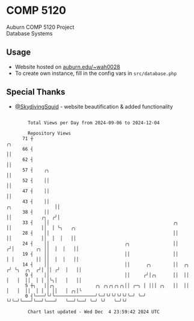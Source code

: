 # COMP 5120
Auburn COMP 5120 Project  
Database Systems

## Usage
- Website hosted on [auburn.edu/~wah0028](https://webhome.auburn.edu/~wah0028/)
- To create own instance, fill in the config vars in `src/database.php`

## Special Thanks
- [@SkydivingSquid](https://github.com/SkydivingSquid) - website beautification & added functionality

```

        Total Views per Day from 2024-09-06 to 2024-12-04

        Repository Views
      71 ┼                                                                                 ╭╮
      66 ┤                                                                                 ││
      62 ┤                                                                                 ││
      57 ┤    ╭╮                                                                           ││
      52 ┤    ││                                                                           ││
      47 ┤    ││                                                                           ││
      43 ┤    ││                                                         ╭╮                ││
      38 ┤    ││                                                         ││           ╭╮  ╭╯│
      33 ┤    ││                                              ╭╮         ││           ││  │ ╰╮   ╭╮
      28 ┤    ││                                              ││         ││           ││  │  │   ││
      24 ┤    ││                            ╭╮                ││        ╭╯│        ╭╮ ││  │  │   ││
      19 ┤    ││                            ││                ││        │ │        ││ ││  │  │   ││
      14 ┤    ││                            ││      ╭╮        ││  ╭╮   ╭╯ ╰╮  ╭╮  ╭╯│ ││ ╭╯  │   ││
       9 ┤    ││                            ││     ╭╯│╭╮      ││  ││   │   │  ││  │ │ │╰╮│   │   ││
       5 ┼╮   ││╭╮               ╭╮ ╭╮╭╮╭╮╭╮││ ╭─╮ │ │││ ╭╮   ││  ││   │   │  ││  │ │ │ ││   │ ╭╮│╰
       0 ┤╰───╯╰╯╰───────────────╯╰─╯╰╯╰╯╰╯╰╯╰─╯ ╰─╯ ╰╯╰─╯╰───╯╰──╯╰───╯   ╰──╯╰──╯ ╰─╯ ╰╯   ╰─╯╰╯

        Chart last updated - Wed Dec  4 23:59:42 2024 UTC
        
```
